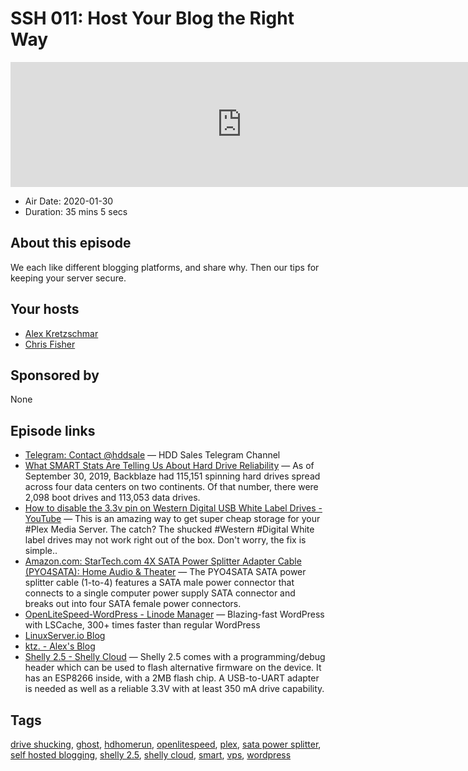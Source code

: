 # SSH 011: Host Your Blog the Right Way

<iframe src="https://player.fireside.fm/v2/dUlrHQih+BuWEaCkb?theme=dark" width="740" height="200" frameborder="0" scrolling="no"></iframe>

* Air Date: 2020-01-30
* Duration: 35 mins 5 secs

## About this episode

We each like different blogging platforms, and share why. Then our tips for keeping your server secure.

## Your hosts
* [Alex Kretzschmar](https://selfhosted.show/hosts/alexktz)
* [Chris Fisher](https://selfhosted.show/hosts/chrislas)

## Sponsored by

None



## Episode links

  * [Telegram: Contact @hddsale](https://t.me/hddsale "Telegram: Contact @hddsale") — HDD Sales Telegram Channel 
  * [What SMART Stats Are Telling Us About Hard Drive Reliability](https://www.backblaze.com/blog/backblaze-hard-drive-stats-q3-2019/ "What SMART Stats Are Telling Us About Hard Drive Reliability") — As of September 30, 2019, Backblaze had 115,151 spinning hard drives spread across four data centers on two continents. Of that number, there were 2,098 boot drives and 113,053 data drives.
  * [How to disable the 3.3v pin on Western Digital USB White Label Drives - YouTube](https://www.youtube.com/watch?v=1YqMn1pCRd8 "How to disable the 3.3v pin on Western Digital USB White Label Drives - YouTube") — This is an amazing way to get super cheap storage for your #Plex Media Server. The catch? The shucked #Western #Digital White label drives may not work right out of the box. Don't worry, the fix is simple..
  * [Amazon.com: StarTech.com 4X SATA Power Splitter Adapter Cable (PYO4SATA): Home Audio & Theater](https://www.amazon.com/StarTech-com-Power-Splitter-Adapter-PYO4SATA/dp/B0086OGN9E "Amazon.com: StarTech.com 4X SATA Power Splitter Adapter Cable \(PYO4SATA\): Home Audio & Theater") — The PYO4SATA SATA power splitter cable (1-to-4) features a SATA male power connector that connects to a single computer power supply SATA connector and breaks out into four SATA female power connectors. 
  * [OpenLiteSpeed-WordPress - Linode Manager](https://cloud.linode.com/stackscripts/443929 "OpenLiteSpeed-WordPress - Linode Manager") — Blazing-fast WordPress with LSCache, 300+ times faster than regular WordPress
  * [LinuxServer.io Blog](https://blog.linuxserver.io/ "LinuxServer.io Blog")
  * [ktz. - Alex's Blog](https://blog.ktz.me/ "ktz. - Alex's Blog")
  * [Shelly 2.5 - Shelly Cloud](https://kb.shelly.cloud/knowledge-base/shelly-2-5 "Shelly 2.5 - Shelly Cloud") — Shelly 2.5 comes with a programming/debug header which can be used to flash alternative firmware on the device. It has an ESP8266 inside, with a 2MB flash chip. A USB-to-UART adapter is needed as well as a reliable 3.3V with at least 350 mA drive capability.



## Tags

[drive shucking](https://selfhosted.show/tags/drive%20shucking), [ghost](https://selfhosted.show/tags/ghost), [hdhomerun](https://selfhosted.show/tags/hdhomerun), [openlitespeed](https://selfhosted.show/tags/openlitespeed), [plex](https://selfhosted.show/tags/plex), [sata power splitter](https://selfhosted.show/tags/sata%20power%20splitter), [self hosted blogging](https://selfhosted.show/tags/self%20hosted%20blogging), [shelly 2.5](https://selfhosted.show/tags/shelly%202.5), [shelly cloud](https://selfhosted.show/tags/shelly%20cloud), [smart](https://selfhosted.show/tags/smart), [vps](https://selfhosted.show/tags/vps), [wordpress](https://selfhosted.show/tags/wordpress)
